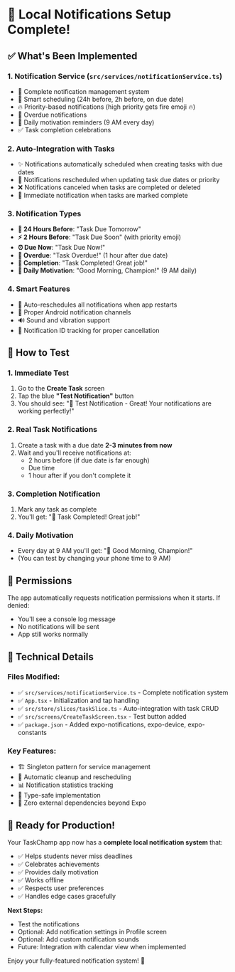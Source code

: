 # 🔔 Local Notifications Setup Complete!

## ✅ What's Been Implemented

### 1. **Notification Service** (`src/services/notificationService.ts`)
- 🔧 Complete notification management system
- 🎯 Smart scheduling (24h before, 2h before, on due date)
- 🔥 Priority-based notifications (high priority gets fire emoji 🔥)
- 🚨 Overdue notifications
- 📅 Daily motivation reminders (9 AM every day)
- ✅ Task completion celebrations

### 2. **Auto-Integration with Tasks**
- ✨ Notifications automatically scheduled when creating tasks with due dates
- 🔄 Notifications rescheduled when updating task due dates or priority
- ❌ Notifications canceled when tasks are completed or deleted
- 🎉 Immediate notification when tasks are marked complete

### 3. **Notification Types**
- **📅 24 Hours Before**: "Task Due Tomorrow"
- **⚡ 2 Hours Before**: "Task Due Soon" (with priority emoji)
- **⏰ Due Now**: "Task Due Now!"
- **🚨 Overdue**: "Task Overdue!" (1 hour after due date)
- **🎉 Completion**: "Task Completed! Great job!"
- **🌟 Daily Motivation**: "Good Morning, Champion!" (9 AM daily)

### 4. **Smart Features**
- 🔄 Auto-reschedules all notifications when app restarts
- 📱 Proper Android notification channels
- 🔊 Sound and vibration support
- 💾 Notification ID tracking for proper cancellation

## 🧪 How to Test

### 1. **Immediate Test**
1. Go to the **Create Task** screen
2. Tap the blue **"Test Notification"** button
3. You should see: "🧪 Test Notification - Great! Your notifications are working perfectly!"

### 2. **Real Task Notifications**
1. Create a task with a due date **2-3 minutes from now**
2. Wait and you'll receive notifications at:
   - 2 hours before (if due date is far enough)
   - Due time
   - 1 hour after if you don't complete it

### 3. **Completion Notification**
1. Mark any task as complete
2. You'll get: "🎉 Task Completed! Great job!"

### 4. **Daily Motivation**
- Every day at 9 AM you'll get: "🌟 Good Morning, Champion!"
- (You can test by changing your phone time to 9 AM)

## 📱 Permissions

The app automatically requests notification permissions when it starts. If denied:
- You'll see a console log message
- No notifications will be sent
- App still works normally

## 🔧 Technical Details

### Files Modified:
- ✅ `src/services/notificationService.ts` - Complete notification system
- ✅ `App.tsx` - Initialization and tap handling
- ✅ `src/store/slices/taskSlice.ts` - Auto-integration with task CRUD
- ✅ `src/screens/CreateTaskScreen.tsx` - Test button added
- ✅ `package.json` - Added expo-notifications, expo-device, expo-constants

### Key Features:
- 🏗️ Singleton pattern for service management
- 🔄 Automatic cleanup and rescheduling
- 📊 Notification statistics tracking
- 🎯 Type-safe implementation
- 🚀 Zero external dependencies beyond Expo

## 🎯 Ready for Production!

Your TaskChamp app now has a **complete local notification system** that:
- ✅ Helps students never miss deadlines
- ✅ Celebrates achievements
- ✅ Provides daily motivation
- ✅ Works offline
- ✅ Respects user preferences
- ✅ Handles edge cases gracefully

**Next Steps:**
- Test the notifications
- Optional: Add notification settings in Profile screen
- Optional: Add custom notification sounds
- Future: Integration with calendar view when implemented

Enjoy your fully-featured notification system! 🚀
